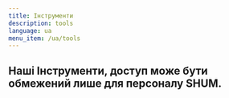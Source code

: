 ```yaml
---
title: Інструменти
description: tools
language: ua
menu_item: /ua/tools
---
```

## Наші Інструменти, доступ може бути обмежений лише для персоналу SHUM.
